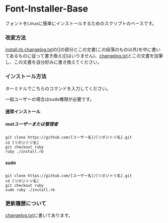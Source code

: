 # Font-Installer-Base
フォントをLinuxに簡単にインストールするためのスクリプトのベースです。

### 改変方法

[install.rb](./install.rb),[changelog.txt](./changelog.txt)の[]の部分とこの文書(この段落のもの以外)を中に書いてあるものに従って書き換え([]はいりません)、[changelog.txt](./changelog.txt)とこの文書を加筆し、この文書を自分好みに書き換えてください。

### インストール方法

ターミナルでこちらのコマンドを入力してください。

一般ユーザーの場合はsudo権限が必要です。

#### 通常インストール

##### rootユーザーまたは管理者

```
git clone https://github.com/[ユーザー名]/[リポジトリ名].git
cd [リポジトリ名]
git checkout ruby
ruby ./install.rb
```

##### sudo

```
git clone https://github.com/[ユーザー名]/[リポジトリ名].git
cd [リポジトリ名]
git checkout ruby
sudo ruby ./install.rb
```

### 更新履歴について

[changelog.txt](./changelog.txt)に書いてあります。

